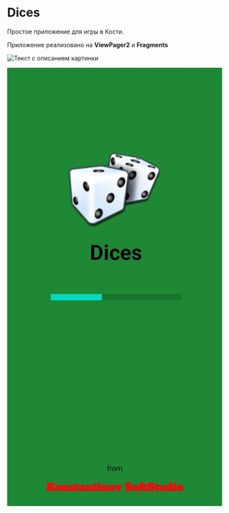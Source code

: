 # Dices

Простое приложение для игры в Кости.

Приложение реализовано на **ViewPager2** и **Fragments**

<image src="/ScreenShots/1.jpg" alt="Текст с описанием картинки">


![Текст с описанием картинки](/ScreenShots/1.jpg)

